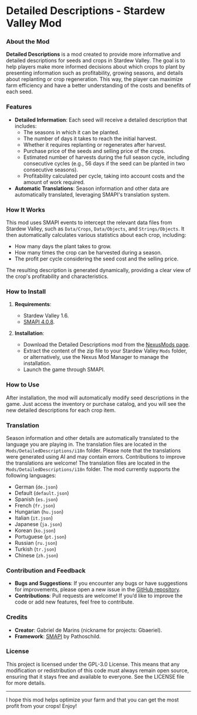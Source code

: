 # Detailed Descriptions - Stardew Valley Mod

### About the Mod

**Detailed Descriptions** is a mod created to provide more informative and detailed descriptions for seeds and crops in Stardew Valley. The goal is to help players make more informed decisions about which crops to plant by presenting information such as profitability, growing seasons, and details about replanting or crop regeneration. This way, the player can maximize farm efficiency and have a better understanding of the costs and benefits of each seed.

### Features

- **Detailed Information**: Each seed will receive a detailed description that includes:
  - The seasons in which it can be planted.
  - The number of days it takes to reach the initial harvest.
  - Whether it requires replanting or regenerates after harvest.
  - Purchase price of the seeds and selling price of the crops.
  - Estimated number of harvests during the full season cycle, including consecutive cycles (e.g., 56 days if the seed can be planted in two consecutive seasons).
  - Profitability calculated per cycle, taking into account costs and the amount of work required.
- **Automatic Translations**: Season information and other data are automatically translated, leveraging SMAPI's translation system.

### How It Works

This mod uses SMAPI events to intercept the relevant data files from Stardew Valley, such as `Data/Crops`, `Data/Objects`, and `Strings/Objects`. It then automatically calculates various statistics about each crop, including:

- How many days the plant takes to grow.
- How many times the crop can be harvested during a season.
- The profit per cycle considering the seed cost and the selling price.

The resulting description is generated dynamically, providing a clear view of the crop's profitability and characteristics.

### How to Install

1. **Requirements**:

   - Stardew Valley 1.6.
   - [SMAPI 4.0.8](https://smapi.io/).

2. **Installation**:

   - Download the Detailed Descriptions mod from the [NexusMods page](https://www.nexusmods.com/stardewvalley/mods/28472).
   - Extract the content of the zip file to your Stardew Valley `Mods` folder, or alternatively, use the Nexus Mod Manager to manage the installation.
   - Launch the game through SMAPI.

### How to Use

After installation, the mod will automatically modify seed descriptions in the game. Just access the inventory or purchase catalog, and you will see the new detailed descriptions for each crop item.

### Translation

Season information and other details are automatically translated to the language you are playing in. The translation files are located in the `Mods/DetailedDescriptions/i18n` folder. Please note that the translations were generated using AI and may contain errors. Contributions to improve the translations are welcome! The translation files are located in the `Mods/DetailedDescriptions/i18n` folder. The mod currently supports the following languages:

- German (`de.json`)
- Default (`default.json`)
- Spanish (`es.json`)
- French (`fr.json`)
- Hungarian (`hu.json`)
- Italian (`it.json`)
- Japanese (`ja.json`)
- Korean (`ko.json`)
- Portuguese (`pt.json`)
- Russian (`ru.json`)
- Turkish (`tr.json`)
- Chinese (`zh.json`)

### Contribution and Feedback

- **Bugs and Suggestions**: If you encounter any bugs or have suggestions for improvements, please open a new issue in the [GitHub repository](https://github.com/gbaeriel/DetailedDescriptions/issues).
- **Contributions**: Pull requests are welcome! If you’d like to improve the code or add new features, feel free to contribute.

### Credits

- **Creator**: Gabriel de Marins (nickname for projects: Gbaeriel).
- **Framework**: [SMAPI](https://smapi.io/) by Pathoschild.

### License

This project is licensed under the GPL-3.0 License. This means that any modification or redistribution of this code must always remain open source, ensuring that it stays free and available to everyone. See the LICENSE file for more details.

---

I hope this mod helps optimize your farm and that you can get the most profit from your crops! Enjoy!
